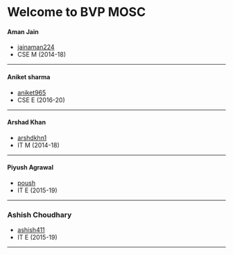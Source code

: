 Welcome to BVP MOSC
===================

#### Aman Jain
- [jainaman224](https://github.com/jainaman224)
- CSE M (2014-18)
---
#### Aniket sharma
- [aniket965](https://github.com/aniket965)
- CSE E (2016-20)
---
#### Arshad Khan
- [arshdkhn1](https://github.com/arshdkhn1)
- IT M (2014-18)
---
#### Piyush Agrawal
- [poush](https://github.com/poush)
- IT E (2015-19)
---
### Ashish Choudhary
- [ashish411](https://github.com/ashish411)
- IT E (2015-19)
---
